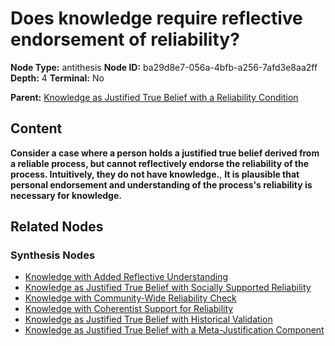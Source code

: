# Does knowledge require reflective endorsement of reliability?

**Node Type:** antithesis
**Node ID:** ba29d8e7-056a-4bfb-a256-7afd3e8aa2ff
**Depth:** 4
**Terminal:** No

**Parent:** [Knowledge as Justified True Belief with a Reliability Condition](knowledge-as-justified-true-belief-with-a-reliability-condition-synthesis-26ca342e-d43f-4ca1-8fe6-62e73fdd79d2.md)

## Content

**Consider a case where a person holds a justified true belief derived from a reliable process, but cannot reflectively endorse the reliability of the process. Intuitively, they do not have knowledge.**, **It is plausible that personal endorsement and understanding of the process's reliability is necessary for knowledge.**

## Related Nodes

### Synthesis Nodes

- [Knowledge with Added Reflective Understanding](knowledge-with-added-reflective-understanding-synthesis-4049a0f4-7696-4aea-aefa-ed702b1787b5.md)
- [Knowledge as Justified True Belief with Socially Supported Reliability](knowledge-as-justified-true-belief-with-socially-supported-reliability-synthesis-bd4ab2c2-6fa0-4928-93b0-b0d95908e5f0.md)
- [Knowledge with Community-Wide Reliability Check](knowledge-with-community-wide-reliability-check-synthesis-8438b8ee-1ad5-441a-9215-75aadbb045ed.md)
- [Knowledge with Coherentist Support for Reliability](knowledge-with-coherentist-support-for-reliability-synthesis-ef854c65-ec70-481a-84ec-7cc2c9cfdeeb.md)
- [Knowledge as Justified True Belief with Historical Validation](knowledge-as-justified-true-belief-with-historical-validation-synthesis-b5322e1f-97a9-4828-a27c-43d7bdfa3209.md)
- [Knowledge as Justified True Belief with a Meta-Justification Component](knowledge-as-justified-true-belief-with-a-meta-justification-component-synthesis-056fcee2-03c2-4956-ab97-447173f39c52.md)
